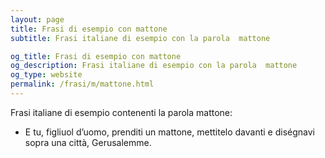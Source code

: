 ```yaml
---
layout: page
title: Frasi di esempio con mattone 
subtitle: Frasi italiane di esempio con la parola  mattone

og_title: Frasi di esempio con mattone 
og_description: Frasi italiane di esempio con la parola  mattone
og_type: website
permalink: /frasi/m/mattone.html
---
```


Frasi italiane di esempio contenenti la parola mattone:


- E tu, figliuol d’uomo, prenditi un mattone, mettitelo davanti e diségnavi sopra una città, Gerusalemme.

